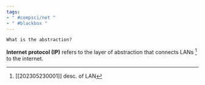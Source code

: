 ```yaml
---
tags:
- " #compsci/net "
- " #blackbox "
---
```


```ad-help
What is the abstraction?
```

**Internet protocol (IP)** refers to the layer of abstraction that connects LANs [^1] to the internet.  <!--SR:!2023-07-15,3,250-->

[^1]: [[202305230001]] desc. of LAN